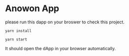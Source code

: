 # Anowon App

please run this dapp on your broswer to check this project.

````
yarn install

yarn start
````

It should open the dApp in your browser automatically.
